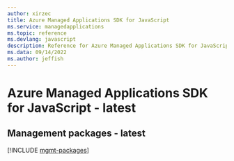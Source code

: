 ```yaml
---
author: xirzec
title: Azure Managed Applications SDK for JavaScript
ms.service: managedapplications
ms.topic: reference
ms.devlang: javascript
description: Reference for Azure Managed Applications SDK for JavaScript
ms.data: 09/14/2022
ms.author: jeffish
---
```

# Azure Managed Applications SDK for JavaScript - latest

## Management packages - latest
[!INCLUDE [mgmt-packages](managed-applications-mgmt-index.md)]